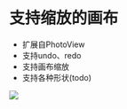 # 支持缩放的画布

 - 扩展自PhotoView
 - 支持undo、redo
 - 支持画布缩放
 - 支持各种形状(todo)
 
 ![](ezgif-3-dafaa2f00581.gif)